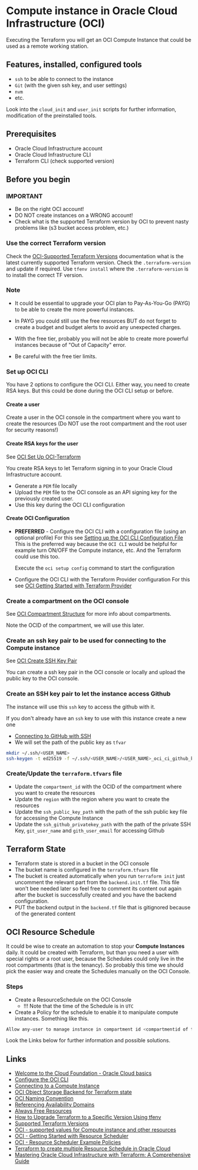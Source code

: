 # Compute instance in Oracle Cloud Infrastructure (OCI)

Executing the Terraform you will get an OCI Compute Instance that could be used as a remote working station.

## Features, installed, configured tools

- `ssh` to be able to connect to the instance
- `Git` (with the given ssh key, and user settings)
- `nvm`
- etc.

Look into the `cloud_init` and `user_init` scripts for further information, modification of the preinstalled tools.

## Prerequisites

- Oracle Cloud Infrastructure account
- Oracle Cloud Infrastructure CLI
- Terraform CLI (check supported version)

## Before you begin

### IMPORTANT

- Be on the right OCI account!
- DO NOT create instances on a WRONG account!
- Check what is the supported Terraform version by OCI to prevent nasty problems like (s3 bucket access problem, etc.)

### Use the correct Terraform version

Check the [OCI-Supported Terraform Versions](https://docs.oracle.com/en-us/iaas/Content/ResourceManager/Reference/terraformversions.htm) documentation what is the latest currently supported Terraform version.
Check the `.terraform-version` and update if required.
Use `tfenv install` where the `.terraform-version` is to install the correct TF version.

### Note

- It could be essential to upgrade your OCI plan to Pay-As-You-Go (PAYG) to be able to create the more powerful instances.
- In PAYG you could still use the free resources BUT do not forget to create a budget and budget alerts to avoid any unexpected charges.

- With the free tier, probably you will not be able to create more powerful instances because of "Out of Capacity" error.
- Be careful with the free tier limits.

### Set up OCI CLI

You have 2 options to configure the OCI CLI.
Either way, you need to create RSA keys. But this could be done during the OCI CLI setup or before.

#### Create a user

Create a user in the OCI console in the compartment where you want to create the resources
(Do NOT use the root compartment and the root user for security reasons!)

#### Create RSA keys for the user

See [OCI Set Up OCI-Terraform](https://docs.oracle.com/en-us/iaas/developer-tutorials/tutorials/tf-provider/01-summary.htm)

You create RSA keys to let Terraform signing in to your Oracle Cloud Infrastructure account.

- Generate a `PEM` file locally
- Upload the `PEM` file to the OCI console as an API signing key for the previously created user.
- Use this key during the OCI CLI configuration

#### Create OCI Configuration

- **PREFERRED** - Configure the OCI CLI with a configuration file (using an optional profile)
  For this see [Setting up the OCI CLI Configuration File](https://docs.oracle.com/en-us/iaas/Content/API/SDKDocs/cliinstall.htm#configfile)
  This is the preferred way because the `OCI CLI` would be helpful for example turn ON/OFF the Compute instance, etc.
  And the Terraform could use this too.

  Execute the `oci setup config` command to start the configuration

- Configure the OCI CLI with the Terraform Provider configuration
  For this see [OCI Getting Started with Terraform Provider](https://docs.oracle.com/en-us/iaas/Content/terraform/getting-started.htm)

### Create a compartment on the OCI console

See [OCI Compartment Structure](https://docs.oracle.com/en/cloud/foundation/cloud_architecture/governance/compartments.html#example-compartment-structure) for more info about compartments.

Note the OCID of the compartment, we will use this later.

### Create an ssh key pair to be used for connecting to the Compute instance

See [OCI Create SSH Key Pair](https://docs.oracle.com/en-us/iaas/developer-tutorials/tutorials/tf-compute/01-summary.htm#prepare)

You can create a ssh key pair in the OCI console or locally and upload the public key to the OCI console.

### Create an SSH key pair to let the instance access Github

The instance will use this `ssh` key to access the github with it.

If you don't already have an `ssh` key to use with this instance create a new one

- [Connecting to GitHub with SSH](https://docs.github.com/en/authentication/connecting-to-github-with-ssh/about-ssh)
- We will set the path of the public key as `tfvar`

```bash
mkdir ~/.ssh/<USER_NAME>
ssh-keygen -t ed25519 -f ~/.ssh/<USER_NAME>/<USER_NAME>_oci_ci_github_key -C "<YOUR_EMAIL>@gmail.com"
```

### Create/Update the `terraform.tfvars` file

- Update the `compartment_id` with the OCID of the compartment where you want to create the resources
- Update the `region` with the region where you want to create the resources
- Update the `ssh_public_key_path` with the path of the ssh public key file for accessing the Compute Instance
- Update the `ssh_github_privatekey_path` with the path of the private SSH Key, `git_user_name` and `gith_user_email` for accessing Github

## Terraform State

- Terraform state is stored in a bucket in the OCI console
- The bucket name is configured in the `terraform.tfvars` file
- The bucket is created automatically when you run `terraform init` just uncomment the relevant part from the `backend.init.tf` file. This file won't bee needed later so feel free to comment its content out again after the bucket is successfully created and you have the backend configuration.
- PUT the backend output in the `backend.tf` file that is gitignored because of the generated content

## OCI Resource Schedule

It could be wise to create an automation to stop your **Compute Instances** daily.
It could be created with Terraform, but than you need a user with special rights or a root user, because the Schedules could only live in the root compartments (that is the tenancy).
So probably this time we should pick the easier way and create the Schedules manually on the OCI Console.

### Steps

- Create a ResourceSchedule on the OCI Console
  - !!! Note that the time of the Schedule is in `UTC`
- Create a Policy for the schedule to enable it to manipulate compute instances. Something like this.

```bash
Allow any-user to manage instance in compartment id <compartmentid of the compute instances e.q.: ocid1.compartment.oc1.....> where all{request.principal.type='resourceschedule'}
```

Look the Links below for further information and possible solutions.

## Links

- [Welcome to the Cloud Foundation - Oracle Cloud basics](https://docs.oracle.com/en/cloud/foundation/cloud_architecture/governance/index.html#introduction)
- [Configure the OCI CLI](https://docs.oracle.com/en-us/iaas/Content/API/SDKDocs/cliconfigure.htm)
- [Connecting to a Compute Instance](https://docs.oracle.com/en-us/iaas/Content/Compute/Tasks/connect-to-linux-instance.htm#top)
- [OCI Object Storage Backend for Terraform state](https://docs.oracle.com/en-us/iaas/Content/terraform/object-storage-state.htm#s3)
- [OCI Naming Convention](https://docs.oracle.com/en/cloud/foundation/cloud_architecture/governance/naming.html#compartments---naming-convention)
- [Referencing Availability Domains](https://docs.oracle.com/en-us/iaas/Content/terraform/ref-availability-domains.htm)
- [Always Free Resources](https://docs.oracle.com/en-us/iaas/Content/FreeTier/freetier_topic-Always_Free_Resources.htm)
- [How to Upgrade Terraform to a Specific Version Using tfenv](https://www.terraformpilot.com/articles/upgrading-terraform-to-a-specific-version/)
- [Supported Terraform Versions](https://docs.oracle.com/en-us/iaas/Content/ResourceManager/Reference/terraformversions.htm)
- [OCI - supported values for Compute instance and other resources](https://docs.oracle.com/en-us/iaas/tools/python/2.138.1/api/core/models/oci.core.models.Instance.html?highlight=core%20instance#oci.core.models.Instance.shape)
- [OCI - Getting Started with Resource Scheduler](https://docs.oracle.com/en-us/iaas/Content/resource-scheduler/tasks/getting-started_resource_scheduler.htm)
- [OCI - Resource Scheduler Example Policies](https://docs.oracle.com/en-us/iaas/Content/resource-scheduler/references/example_policies.htm)
- [Terraform to create multiple Resource Schedule in Oracle Cloud](https://karthicin.medium.com/terraform-to-create-multiple-resource-schedule-in-oracle-cloud-03aaba51b909)
- [Mastering Oracle Cloud Infrastructure with Terraform: A Comprehensive Guide](https://medium.com/@williamwarley/mastering-oracle-cloud-infrastructure-with-terraform-a-comprehensive-guide-2008d7a8a8e2)
